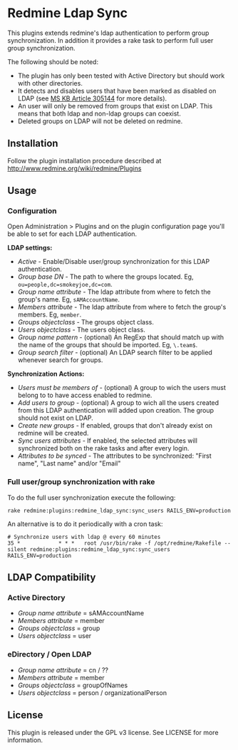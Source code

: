 Redmine Ldap Sync
=================

This plugins extends redmine's ldap authentication to perform group 
synchronization.
In addition it provides a rake task to perform full user group synchronization.

The following should be noted:

* The plugin has only been tested with Active Directory but should work with
other directories.
* It detects and disables users that have been marked as disabled on LDAP (see
 [MS KB Article 305144][uacf] for more details).
* An user will only be removed from groups that exist on LDAP. This means that
 both ldap and non-ldap groups can coexist.
* Deleted groups on LDAP will not be deleted on redmine.

Installation
------------

Follow the plugin installation procedure described at 
http://www.redmine.org/wiki/redmine/Plugins

Usage
-----

### Configuration

Open Administration > Plugins and on the plugin configuration page you'll be 
able to set for each LDAP authentication.

**LDAP settings:**

+ _Active_ - Enable/Disable user/group synchronization for this LDAP
  authentication.
+ _Group base DN_ - The path to where the groups located. Eg,
  `ou=people,dc=smokeyjoe,dc=com`.
+ _Group name attribute_ - The ldap attribute from where to fetch the group's
  name. Eg, `sAMAccountName`.
+ _Members attribute_ - The ldap attribute from where to fetch the group's
  members. Eg, `member`.
+ _Groups objectclass_ - The groups object class.
+ _Users objectclass_ - The users object class.
+ _Group name pattern_ - (optional) An RegExp that should match up with the name
  of the groups that should be imported. Eg, `\.team$`.
+ _Group search filter_ - (optional) An LDAP search filter to be applied
  whenever search for groups.

**Synchronization Actions:**

+ _Users must be members of_ - (optional) A group to wich the users must belong
  to to have access enabled to redmine.
+ _Add users to group_ - (optional) A group to wich all the users created from
  this LDAP authentication will added upon creation. The group should not exist
 on LDAP.
+ _Create new groups_ - If enabled, groups that don't already exist on redmine
  will be created.
+ _Sync users attributes_ - If enabled, the selected attributes will
  synchronized both on the rake tasks and after every login.
+ _Attributes to be synced_ - The attributes to be synchronized: "First name",
  "Last name" and/or "Email"

### Full user/group synchronization with rake

To do the full user synchronization execute the following:

    rake redmine:plugins:redmine_ldap_sync:sync_users RAILS_ENV=production


An alternative is to do it periodically with a cron task:

    # Synchronize users with ldap @ every 60 minutes
    35 *            * * *   root /usr/bin/rake -f /opt/redmine/Rakefile --silent redmine:plugins:redmine_ldap_sync:sync_users RAILS_ENV=production

LDAP Compatibility
------------------
### Active Directory
+ _Group name attribute_ = sAMAccountName
+ _Members attribute_ = member
+ _Groups objectclass_ = group
+ _Users objectclass_ = user

### eDirectory / Open LDAP
+ _Group name attribute_ = cn / ??
+ _Members attribute_ = member
+ _Groups objectclass_ = groupOfNames
+ _Users objectclass_ = person / organizationalPerson

License
-------
This plugin is released under the GPL v3 license. See LICENSE for more
 information.

[uacf]: http://support.microsoft.com/kb/305144
